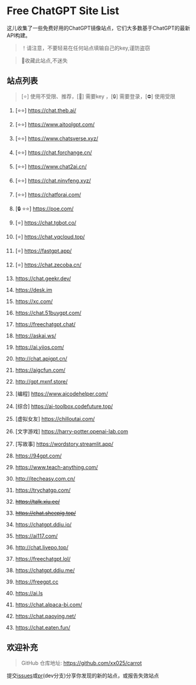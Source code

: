 # Free ChatGPT Site List

这儿收集了一些免费好用的ChatGPT镜像站点，它们大多数基于ChatGPT的最新API构建。
> ！请注意，不要轻易在任何站点填输自己的key,谨防盗窃

> 🤭收藏此站点,不迷失


## 站点列表
>[⭐] 使用不受限、推荐，[🔑] 需要key ，[🔒] 需要登录，[⛔] 使用受限

1. [⭐⭐] https://chat.theb.ai/

2. [⭐⭐] https://www.aitoolgpt.com/

3. [⭐⭐] https://www.chatsverse.xyz/

4. [⭐⭐] https://chat.forchange.cn/

5. [⭐⭐] https://www.chat2ai.cn/

6. [⭐⭐]  https://chat.ninvfeng.xyz/

7. [⭐⭐] https://chatforai.com/

8. [🔒 ⭐⭐] https://poe.com/

9. [⭐] https://chat.tgbot.co/

10. [⭐] https://chat.yqcloud.top/

11. [⭐] https://fastgpt.app/

12. [⭐] https://chat.zecoba.cn/

13. https://chat.geekr.dev/

14. https://desk.im

15. https://xc.com/

16. https://chat.51buygpt.com/

17. https://freechatgpt.chat/

18. https://askai.ws/

19. https://ai.yiios.com/

20. http://chat.apigpt.cn/

21. https://aigcfun.com/

22. http://gpt.mxnf.store/

23. [编程] https://www.aicodehelper.com/

24. [综合] https://ai-toolbox.codefuture.top/

25. [虚拟女友] https://chilloutai.com/

26. [文字游戏] https://harry-potter.openai-lab.com

27. [写故事] https://wordstory.streamlit.app/

28. https://94gpt.com/

29. https://www.teach-anything.com/

30. http://itecheasy.com.cn/

31. https://trychatgp.com/

32. ~~https://talk.xiu.ee/~~

33. ~~https://chat.sheepig.top/~~

34. https://chatgpt.ddiu.io/

35. https://ai117.com/

36. http://chat.livepo.top/

37. https://freechatgpt.lol/

38. https://chatgpt.ddiu.me/

39. https://freegpt.cc

40. https://ai.ls

41. https://chat.alpaca-bi.com/

42. https://chat.paoying.net/

43. https://chat.eaten.fun/



## 欢迎补充
>GitHub 仓库地址: https://github.com/xx025/carrot

提交[issues](https://github.com/xx025/carrot/issues)或[pr](https://github.com/xx025/carrot/pulls)(dev分支)分享你发现的新的站点，或报告失效站点


